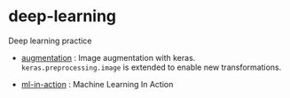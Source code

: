 # deep-learning
Deep learning practice
- [augmentation](augmentation) : Image augmentation with keras. `keras.preprocessing.image` is extended to enable new transformations.

- [ml-in-action](ml-in-action) : Machine Learning In Action

